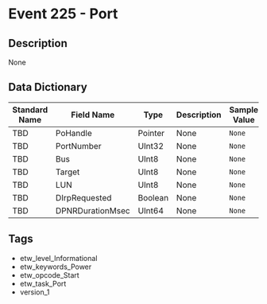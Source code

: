 # Event 225 - Port

## Description
None

## Data Dictionary
|Standard Name|Field Name|Type|Description|Sample Value|
|---|---|---|---|---|
|TBD|PoHandle|Pointer|None|`None`|
|TBD|PortNumber|UInt32|None|`None`|
|TBD|Bus|UInt8|None|`None`|
|TBD|Target|UInt8|None|`None`|
|TBD|LUN|UInt8|None|`None`|
|TBD|DIrpRequested|Boolean|None|`None`|
|TBD|DPNRDurationMsec|UInt64|None|`None`|

## Tags
* etw_level_Informational
* etw_keywords_Power
* etw_opcode_Start
* etw_task_Port
* version_1